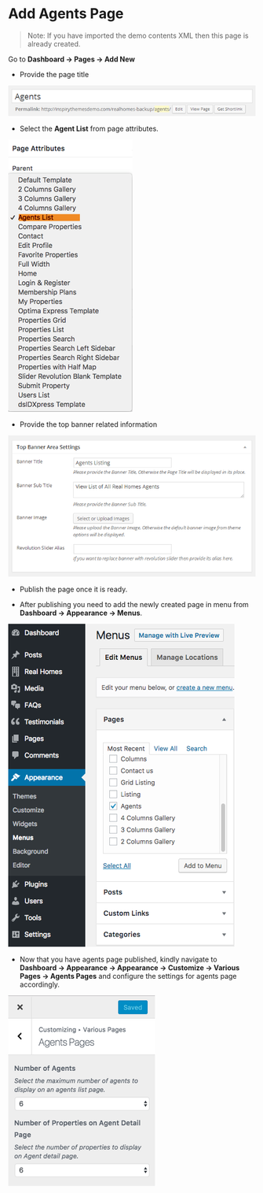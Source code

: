 # Add Agents Page

> Note: If you have imported the demo contents XML then this page is already created.

Go to **Dashboard → Pages → Add New**

- Provide the page title

![Add Gallery Page](images/create-pages/add-agent-page.png)

- Select the **Agent List** from page attributes.

![Add Gallery Page](images/create-pages/agent-listing-template.png)

- Provide the top banner related information 

![Add Gallery Page](images/create-pages/agent-banner-area-settings.png)

- Publish the page once it is ready.

- After publishing you need to add the newly created page in menu from **Dashboard → Appearance → Menus**. 

![Add Agents Page to Menu](images/create-pages/add-agents-page-menu.png)

- Now that you have agents page published, kindly navigate to **Dashboard → Appearance → Appearance → Customize → Various Pages → Agents Pages** and configure the settings for agents page accordingly. 

![Agents Page Customizer Settings](images/create-pages/agents-page-customizer-settings.png)
